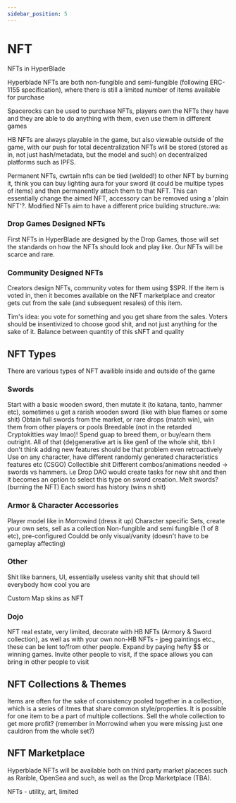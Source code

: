 ```yaml
---
sidebar_position: 5
---
```


# NFT

NFTs in HyperBlade

Hyperblade NFTs are both non-fungible and semi-fungible (following ERC-1155 specification), where there is still a limited number of items available for purchase

Spacerocks can be used to purchase NFTs, players own the NFTs they have and they are able to do anything with them, even use them in different games

HB NFTs are always playable in the game, but also viewable outside of the game, with our push for total decentralization NFTs will be stored (stored as in, not just hash/metadata, but the model and such) on decentralized platforms such as IPFS.

Permanent NFTs, cwrtain nfts can be tied (welded!) to other NFT by burning it, think you can buy lighting aura for your sword (it could be multipe types of items) and then permanently attach them to that NFT. This can essentially change the aimed NFT, accessory can be removed using a 'plain NFT'?. Modified NFTs aim to have a different price building structure.:wa:

### Drop Games Designed NFTs

First NFTs in HyperBlade are designed by the Drop Games, those will set the standards on how the NFTs should look and play like. Our NFTs will be scarce and rare.

### Community Designed NFTs

Creators design NFTs, community votes for them using $SPR. If the item is voted in, then it becomes available on the NFT marketplace and creator gets cut from the sale (and subsequent resales) of this item.

Tim's idea: you vote for something and you get share from the sales. Voters should be insentivized to choose good shit, and not just anything for the sake of it. Balance between quantity of this sNFT and quality

## NFT Types

There are various types of NFT availible inside and outside of the game

### Swords

Start with a basic wooden sword, then mutate it (to katana, tanto, hammer etc), sometimes u get a rarish wooden sword (like with blue flames or some shit)
Obtain full swords from the market, or rare drops (match win), win them from other players or pools
Breedable (not in the retarded Cryptokitties way lmao)! Spend guap to breed them, or buy/earn them outright. All of that (de)generative art is like gen1 of the whole shit, tbh I don't think adding new features should be that problem even retroactively
Use on any character, have different randomly generated characteristics features etc (CSGO)
Collectible shit
Different combos/animations needed -> swords vs hammers. i.e Drop DAO would create tasks for new shit and then it becomes an option to select this type on sword creation.
Melt swords? (burning the NFT)
Each sword has history (wins n shit)

### Armor & Character Accessories

Player model like in Morrowind (dress it up)
Character specific
Sets, create your own sets, sell as a collection
Non-fungible and semi fungible (1 of 8 etc), pre-configured
Couldd be only visual/vanity (doesn't have to be gameplay affecting)

### Other

Shit like banners, UI, essentially useless vanity shit that should tell everybody how cool you are

Custom Map skins as NFT

### Dojo

NFT real estate, very limited, decorate with HB NFTs (Armory & Sword collection), as well as with your own non-HB NFTs - jpeg paintings etc., these can be lent to/from other people. Expand by paying hefty $$ or winning games. Invite other people to visit, if the space allows you can bring in other people to visit

## NFT Collections & Themes

Items are often for the sake of consistency pooled together in a collection, which is a series of itmes that share common style/properties. It is possible for one item to be a part of multiple collections. Sell the whole collection to get more profit? (remember in Morrowind when you were missing just one cauldron from the whole set?)

## NFT Marketplace

Hyperblade NFTs will be available both on third party market placeces such as Rarible, OpenSea and such, as well as the Drop Marketplace (TBA).

NFTs - utility, art, limited
